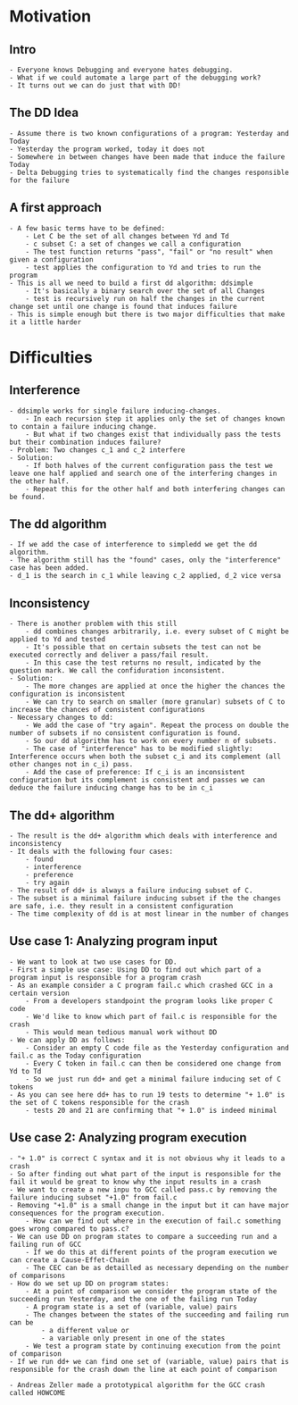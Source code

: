 # Motivation
## Intro
	- Everyone knows Debugging and everyone hates debugging.
	- What if we could automate a large part of the debugging work?
	- It turns out we can do just that with DD!
## The DD Idea
	- Assume there is two known configurations of a program: Yesterday and Today
	- Yesterday the program worked, today it does not
	- Somewhere in between changes have been made that induce the failure Today
	- Delta Debugging tries to systematically find the changes responsible for the failure
## A first approach
	- A few basic terms have to be defined:
		- Let C be the set of all changes between Yd and Td
		- c subset C: a set of changes we call a configuration
		- The test function returns "pass", "fail" or "no result" when given a configuration
		- test applies the configuration to Yd and tries to run the program 
	- This is all we need to build a first dd algorithm: ddsimple
		- It's basically a binary search over the set of all Changes
		- test is recursively run on half the changes in the current change set until one change is found that induces failure
	- This is simple enough but there is two major difficulties that make it a little harder

# Difficulties
## Interference
	- ddsimple works for single failure inducing-changes.
		- In each recursion step it applies only the set of changes known to contain a failure inducing change.
		- But what if two changes exist that individually pass the tests but their combination induces failure?
	- Problem: Two changes c_1 and c_2 interfere
	- Solution: 
		- If both halves of the current configuration pass the test we leave one half applied and search one of the interfering changes in the other half. 
		- Repeat this for the other half and both interfering changes can be found.
## The dd algorithm
	- If we add the case of interference to simpledd we get the dd algorithm.
	- The algorithm still has the "found" cases, only the "interference" case has been added.
	- d_1 is the search in c_1 while leaving c_2 applied, d_2 vice versa

## Inconsistency
	- There is another problem with this still
		- dd combines changes arbitrarily, i.e. every subset of C might be applied to Yd and tested
		- It's possible that on certain subsets the test can not be executed correctly and deliver a pass/fail result.
		- In this case the test returns no result, indicated by the question mark. We call the confiduration inconsistent.
	- Solution:
		- The more changes are applied at once the higher the chances the configuration is inconsistent
		- We can try to search on smaller (more granular) subsets of C to increase the chances of consistent configurations
	- Necessary changes to dd:
		- We add the case of "try again". Repeat the process on double the number of subsets if no consistent configuration is found.
		- So our dd algorithm has to work on every number n of subsets.
		- The case of "interference" has to be modified slightly: Interference occurs when both the subset c_i and its complement (all other changes not in c_i) pass.
		- Add the case of preference: If c_i is an inconsistent configuration but its complement is consistent and passes we can deduce the failure inducing change has to be in c_i

## The dd+ algorithm
	- The result is the dd+ algorithm which deals with interference and inconsistency
	- It deals with the following four cases:
		- found
		- interference
		- preference
		- try again
	- The result of dd+ is always a failure inducing subset of C. 
	- The subset is a minimal failure inducing subset if the the changes are safe, i.e. they result in a consistent configuration
	- The time complexity of dd is at most linear in the number of changes

## Use case 1: Analyzing program input
	- We want to look at two use cases for DD.
	- First a simple use case: Using DD to find out which part of a program input is responsible for a program crash
	- As an example consider a C program fail.c which crashed GCC in a certain version
		- From a developers standpoint the program looks like proper C code
		- We'd like to know which part of fail.c is responsible for the crash
		- This would mean tedious manual work without DD
	- We can apply DD as follows:
		- Consider an empty C code file as the Yesterday configuration and fail.c as the Today configuration
		- Every C token in fail.c can then be considered one change from Yd to Td
		- So we just run dd+ and get a minimal failure inducing set of C tokens
	- As you can see here dd+ has to run 19 tests to determine "+ 1.0" is the set of C tokens responsible for the crash
		- tests 20 and 21 are confirming that "+ 1.0" is indeed minimal

## Use case 2: Analyzing program execution
	- "+ 1.0" is correct C syntax and it is not obvious why it leads to a crash
	- So after finding out what part of the input is responsible for the fail it would be great to know why the input results in a crash
	- We want to create a new inpu to GCC called pass.c by removing the failure inducing subset "+1.0" from fail.c
	- Removing "+1.0" is a small change in the input but it can have major consequences for the program execution.
		- How can we find out where in the execution of fail.c something goes wrong compared to pass.c?
	- We can use DD on program states to compare a succeeding run and a failing run of GCC
		- If we do this at different points of the program execution we can create a Cause-Effet-Chain
		- The CEC can be as detailled as necessary depending on the number of comparisons
	- How do we set up DD on program states:
		- At a point of comparison we consider the program state of the succeeding run Yesterday, and the one of the failing run Today
		- A program state is a set of (variable, value) pairs
		- The changes between the states of the succeeding and failing run can be
			- a different value or
			- a variable only present in one of the states
		- We test a program state by continuing execution from the point of comparison
	- If we run dd+ we can find one set of (variable, value) pairs that is responsible for the crash down the line at each point of comparison 

	- Andreas Zeller made a prototypical algorithm for the GCC crash called HOWCOME
	